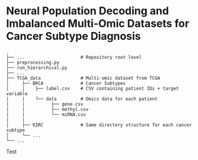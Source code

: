 Neural Population Decoding and Imbalanced Multi-Omic Datasets for Cancer Subtype Diagnosis
============================   
    
    .
    ├── ...                     # Repository root level
    ├── preprocessing.py        
    ├── run_hierarchical.py
    ├── ...                
    ├── TCGA_data               # Multi-omic dataset from TCGA
    │     ├── BRCA              # Cancer Subtypes
    |     |    ├── label.csv    # CSV containing patient IDs + target variable
    |     |    └── data         # Omics data for each patient
    |     |          ├── gene.csv
    |     |          ├── methyl.csv
    |     |          └── miRNA.csv
    |     |          
    │     ├── KIRC              # Same directory structure for each cancer subtype       
    │     └── ...                
    └── ...


Test

[1]: https://github.com/NaziaFatima/iSOM_GSN
[2]: https://github.com/grottoh/wta-network
